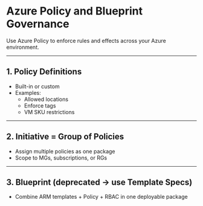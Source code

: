 
# Azure Policy and Blueprint Governance

Use Azure Policy to enforce rules and effects across your Azure environment.

---

## 1. Policy Definitions

- Built-in or custom
- Examples:
  - Allowed locations
  - Enforce tags
  - VM SKU restrictions

---

## 2. Initiative = Group of Policies

- Assign multiple policies as one package
- Scope to MGs, subscriptions, or RGs

---

## 3. Blueprint (deprecated → use Template Specs)

- Combine ARM templates + Policy + RBAC in one deployable package
